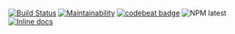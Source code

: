 #
[![Build Status](https://travis-ci.org/YewTreeWeb/accordion-liquid.svg?branch=master)](https://travis-ci.org/YewTreeWeb/accordion-liquid)
[![Maintainability](https://api.codeclimate.com/v1/badges/50d66e53fbbf19c15b59/maintainability)](https://codeclimate.com/github/YewTreeWeb/accordion-liquid/maintainability)
[![codebeat badge](https://codebeat.co/badges/e0a2e19f-9636-4fa5-80c4-fbd1dcf92d9a)](https://codebeat.co/projects/github-com-yewtreeweb-accordion-liquid-master)
![NPM latest](https://img.shields.io/npm/v/npm.svg)
[![Inline docs](http://inch-ci.org/github/YewTreeWeb/accordion-liquid.svg?branch=master)](http://inch-ci.org/github/YewTreeWeb/accordion-liquid)
